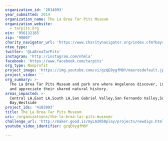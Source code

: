```yaml
---
organization_id: '2014093'
year_submitted: 2014
organization_name: The La Brea Tar Pits Museum
organization_website:
  - tarpits.org
ein: '956132185'
zip: '90007'
charity_navigator_url: 'https://www.charitynavigator.org/index.cfm?bay=search.profile&ein=956132185'
ntee_type: ''
twitter: '@LaBreaTarPits'
instagram: 'http://instagram.com/nhmla'
facebook: 'https://www.facebook.com/tarpits'
org_type: Nonprofit
project_image: 'https://img.youtube.com/vi/gzqE0ygfM8Y/maxresdefault.jpg'
project_video: ''
org_summary: >-
  The La Brea Tar Pits Museum and park are where Angelenos discover, interpret
  and appreciate their shared natural history.
areas_impacted: >-
  Central LA,East LA,South LA,San Gabriel Valley,San Fernando Valley,South
  Bay,Westside
project_ids: '4102093'
title: The La Brea Tar Pits Museum
uri: /organizations/the-la-brea-tar-pits-museum/
challenge_url: 'http://maker.good.is/myLA2050play/projects/newdigs.html'
youtube_video_identifier: gzqE0ygfM8Y

---
```

